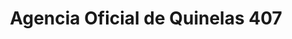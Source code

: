 ---
title: "Agencia Oficial de Quinelas 407"
url: /dos-de-mayo/agencia-oficial-de-quinelas-407/
shop: Lotterie
---